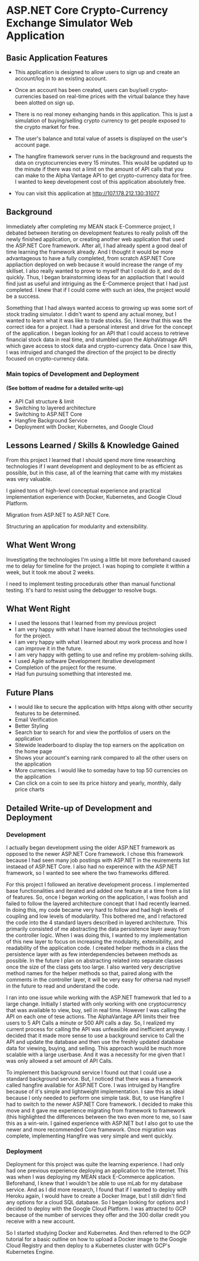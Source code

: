 # ASP.NET Core Crypto-Currency Exchange Simulator Web Application

## Basic Application Features

 * This application is designed to allow users to sign up and create an account/log in to an existing account.

 * Once an account has been created, users can buy/sell crypto-currencies based on real-time prices with the virtual balance they have been alotted on sign up.

 * There is no real money exhanging hands in this application. This is just a simulation of buying/selling crypto currency to get people exposed to the crypto market for free.

 * The user's balance and total value of assets is displayed on the user's account page.

 * The hangfire framework server runs in the background and requests the data on cryptocurrencies every 15 minutes. This would be updated up to the minute if there was not a limit on the amount of API calls that you can make to the Alpha Vantage API to get crypto-currency data for free. I wanted to keep development cost of this application absolutely free.
 
 * You can visit this application at http://107.178.212.130:31077


## Background

Immediately after completing my MEAN stack E-Commerce project, I debated between iterating on development features to really polish off the newly finished application, or creating another web application that used the ASP.NET Core framework.
After all, I had already spent a good deal of time learning the framework already. And I thought it would be more advantageous to have a fully completed, from scratch ASP.NET Core appliaction deployed on web because it would increase the range of my skillset. 
I also really wanted to prove to myself that I could do it, and do it quickly. Thus, I began brainstorming ideas for an appliaction that I would find just as useful and intriguing as the E-Commerce project that I had just completed. I knew that if I could come with such an idea, the project would be a success. 


Something that I had always wanted access to growing up was some sort of stock trading simulator. I didn't want to spend any actual money, but I wanted to learn what it was like to trade stocks. So, I knew that this was the correct idea for a project. I had a personal interest and drive for the concept of the application. I began looking for an API that I could access to retrieve financial stock data in real time, and stumbled upon the AlphaVatnage API which gave access to stock data and crypto-currency data. Once I saw this, I was intruiged and changed the direction of the project to be directly focused on crypto-currency data.


### Main topics of Development and Deployment 
#### (See bottom of readme for a detailed write-up)

 * API Call structure & limit
 * Switching to layered architecture
 * Switching to ASP.NET Core
 * Hangfire Background Service
 * Deployment with Docker, Kubernetes, and Google Cloud


## Lessons Learned / Skills & Knowledge Gained


From this project I learned that I should spend more time researching technologies if I want development and deployment to be as efficient as possible, but in this case, all of the learning that came with my mistakes was very valuable.

I gained tons of high-level conceptual experience and practical implementation experience with Docker, Kubernetes, and Google Cloud Platform.

Migration from ASP.NET to ASP.NET Core.

Structuring an application for modularity and extensibility.


## What Went Wrong

Investigating the technologies I'm using a little bit more beforehand caused me to delay for timeline for the project. I was hoping to complete it within a week, but it took me about 2 weeks.

I need to implement testing procedurals other than manual functional testing. It's hard to resist using the debugger to resolve bugs.


## What Went Right

 * I used the lessons that I learned from my previous project
 * I am very happy with what I have learned about the technologies used for the project.
 * I am very happy with what I learned about my work process and how I can improve it in the future.
 * I am very happy with getting to use and refine my problem-solving skills.
 * I used Agile software Development iterative development
 * Completion of the project for the resume.
 * Had fun pursuing something that interested me.


## Future Plans
 * I would like to secure the application with https along with other security features to be determined.
 * Email Verification
 * Better Styling
 * Search bar to search for and view the portfolios of users on the application
 * Sitewide leaderboard to display the top earners on the application on the home page
 * Shows your account's earning rank compared to all the other users on the application
 * More currencies. I would like to someday have to top 50 currencies on the application
 * Can click on a coin to see its price history and yearly, monthly, daily price charts


## Detailed Write-up of Development and Deployment

### Development
I actually began development using the older ASP.NET framework as opposed to the newer ASP.NET Core framework. I chose this framework because I had seen many job postings with ASP.NET in the reuirements list instaead of ASP.NET Core. I also had no expereince with the ASP.NET framework, so I wanted to see where the two frameworks differed. 

For this project I followed an iterative development process. I implemented base functionalities and iterated and added one feature at a time from a list of features. So, once I began working on the application, I was foolish and failed to follow the layered architecture concept that I had recently learned. In doing this, my code became very hard to follow and had high levels of coupling and low levels of modularlity. This bothered me, and I refactored the code into the 4 standard layers described in layered architecture. This primarily consisted of me abstracting the data persistence layer away from the controller logic. When I was doing this, I wanted to my implementation of this new layer to focus on increasing the modularity, extensibility, and readability of the application code. I created helper methods in a class the persistence layer with as few interdependencies between methods as possible. In the future I plan on abstracting related into separate classes once the size of the class gets too large. I also wanted very descriptive method names for the helper methods so that, paired along with the comments in the controller layer, it will be very easy for othersa nad myself in the future to read and understand the code. 


I ran into one issue while working with the ASP.NET framework that led to a large change. Initially I started with only working with one cryptocurrency that was available to view, buy, sell in real time. However I was calling the API on each one of tese actions. The AlphaVantage API limits their free users to 5 API Calls a minute or 500 API calls a day. 
So, I realized my current process for calling the API was unfeasible and inefficient anyway. I decided that it made more sense to use a background service to Call the API and update the database and then use the freshly updated database data for viewing, buying, and selling. This approach would be much more scalable with a large userbase. And it was a necessity for me given that I was only allowed a set amount of API Calls.


To implement this background service I found out that I could use a standard background service. But, I noticed that there was a framework called hangfire available for ASP.NET Core. I was intruiged by Hangfire because of it's simple and lightweight implementation. I saw this as ideal because I only needed to perform one simple task. But, to use Hangfire I had to switch to the newer ASP.NET Core framework. I decided to make this move and it gave me experience migrating from framework to framework (this highlighted the differences between the two even more to me, so I saw this as a win-win. I gained experience with ASP.NET but I also got to use the newer and more recommended Core framework. Once migration was complete, implementing Hangfire was very simple and went quickly.


### Deployment 
Deployment for this project was quite the learning experience. I had only had one previous experience deploying an application to the internet. This was when I was deploying my MEAN stack E-Commerce application. Beforehand, I knew that I wouldn't be able to use mLab for my database service. And as I did more research, I found that if I wanted to deploy with Heroku again, I would have to create a Docker Image, but I still didn't find any options for a cloud SQL database. So I began looking for options and I decided to deploy with the Google Cloud Platform. I was attracted to GCP because of the number of services they offer and the 300 dollar credit you receive with a new account. 


So I started studying Docker and Kubernetes. And then referred to the GCP tutorial for a basic outline on how to upload a Docker image to the Google Cloud Registry and then deploy to a Kubernetes cluster with GCP's Kubernetes Engine.
